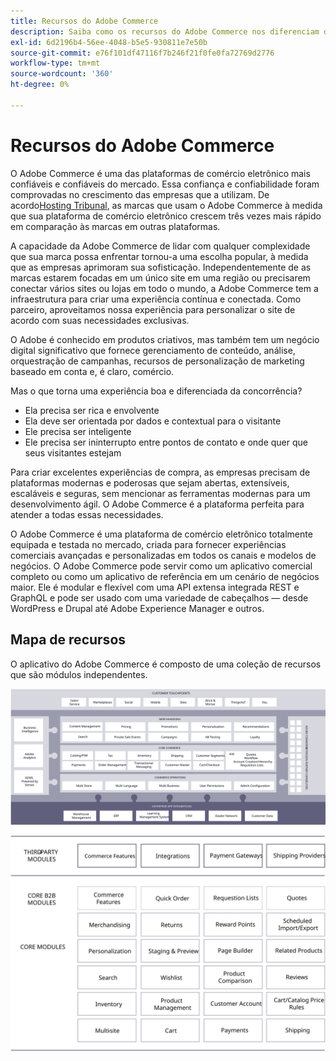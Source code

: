 ```yaml
---
title: Recursos do Adobe Commerce
description: Saiba como os recursos do Adobe Commerce nos diferenciam dos concorrentes.
exl-id: 6d2196b4-56ee-4048-b5e5-930811e7e50b
source-git-commit: e76f101df47116f7b246f21f0fe0fa72769d2776
workflow-type: tm+mt
source-wordcount: '360'
ht-degree: 0%

---
```


# Recursos do Adobe Commerce

O Adobe Commerce é uma das plataformas de comércio eletrônico mais confiáveis e confiáveis do mercado. Essa confiança e confiabilidade foram comprovadas no crescimento das empresas que a utilizam. De acordo[Hosting Tribunal](https://hostingtribunal.com/blog/magento-statistics/#gref), as marcas que usam o Adobe Commerce à medida que sua plataforma de comércio eletrônico crescem três vezes mais rápido em comparação às marcas em outras plataformas.

A capacidade da Adobe Commerce de lidar com qualquer complexidade que sua marca possa enfrentar tornou-a uma escolha popular, à medida que as empresas aprimoram sua sofisticação. Independentemente de as marcas estarem focadas em um único site em uma região ou precisarem conectar vários sites ou lojas em todo o mundo, a Adobe Commerce tem a infraestrutura para criar uma experiência contínua e conectada. Como parceiro, aproveitamos nossa experiência para personalizar o site de acordo com suas necessidades exclusivas.

O Adobe é conhecido em produtos criativos, mas também tem um negócio digital significativo que fornece gerenciamento de conteúdo, análise, orquestração de campanhas, recursos de personalização de marketing baseado em conta e, é claro, comércio.

Mas o que torna uma experiência boa e diferenciada da concorrência?

- Ela precisa ser rica e envolvente
- Ela deve ser orientada por dados e contextual para o visitante
- Ele precisa ser inteligente
- Ele precisa ser ininterrupto entre pontos de contato e onde quer que seus visitantes estejam

Para criar excelentes experiências de compra, as empresas precisam de plataformas modernas e poderosas que sejam abertas, extensíveis, escaláveis e seguras, sem mencionar as ferramentas modernas para um desenvolvimento ágil. O Adobe Commerce é a plataforma perfeita para atender a todas essas necessidades.

O Adobe Commerce é uma plataforma de comércio eletrônico totalmente equipada e testada no mercado, criada para fornecer experiências comerciais avançadas e personalizadas em todos os canais e modelos de negócios. O Adobe Commerce pode servir como um aplicativo comercial completo ou como um aplicativo de referência em um cenário de negócios maior. Ele é modular e flexível com uma API extensa integrada REST e GraphQL e pode ser usado com uma variedade de cabeçalhos — desde WordPress e Drupal até Adobe Experience Manager e outros.

## Mapa de recursos

O aplicativo do Adobe Commerce é composto de uma coleção de recursos que são módulos independentes.

![mapa de recursos do Adobe Commerce](../../assets/playbooks/capabilities-map.svg)

![mapa de recursos do Adobe Commerce](../../assets/playbooks/capabilities-modules.svg)
